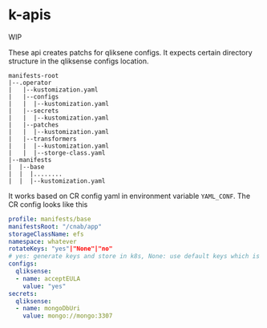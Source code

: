 # k-apis

WIP

These api creates patchs for qliksene configs. It expects certain directory structure in the qliksense configs location.

```console
manifests-root
|--.operator
|   |--kustomization.yaml
|   |--configs
|   |  |--kustomization.yaml
|   |--secrets
|   |  |--kustomization.yaml
|   |--patches
|   |  |--kustomization.yaml
|   |--transformers
|   |  |--kustomization.yaml
|   |  |--storge-class.yaml
|--manifests
|  |--base
|  |  |........
|  |  |--kustomization.yaml
```

It works based on CR config yaml in environment variable `YAML_CONF`. The CR config looks like this

```yaml
profile: manifests/base
manifestsRoot: "/cnab/app"
storageClassName: efs
namespace: whatever
rotateKeys: "yes"|"None"|"no" 
# yes: generate keys and store in k8s, None: use default keys which is in EJSON_KEY env, no: restore key from k8s cluster
configs:
  qliksense:
  - name: acceptEULA
    value: "yes"
secrets:
  qliksense:
  - name: mongoDbUri
    value: mongo://mongo:3307
```
